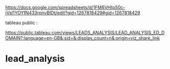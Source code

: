 https://docs.google.com/spreadsheets/d/1FM6VHtp50c-jVsl1YOYfN433rpnvBlDt/edit?gid=1267818429#gid=1267818429

tableau public :

https://public.tableau.com/views/LEADS_ANALYSIS/LEAD_ANALYSIS_ED_DOMAIN?:language=en-GB&:sid=&:display_count=n&:origin=viz_share_link

# lead_analysis

